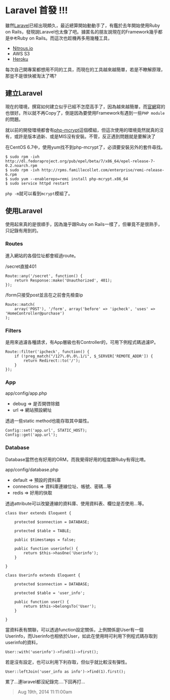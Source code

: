 # Laravel 首發 !!!

雖然[Laravel][1]已經出現頗久，最近總算開始動動手了，有鑑於去年開始使用Ruby on Rails，發現說Laravel也太像了吧。據匿名的朋友說現在的Framework幾乎都是`參考`Ruby on Rails。而這次也趁機再多用幾種工具，

- [Nitrous.io][2]
- AWS S3
- [Heroku][3]

每次自己開專案都想用不同的工具，而現在的工具越來越簡單，若是不瞭解原理，那豈不是很快被淘汰了嗎? 

## 建立Laravel

現在的環境，撰寫如何建立似乎已經不怎麼高手了，因為越來越簡單，而[官網][4]寫的也很好。所以就不再Copy了，倒是因為要使用Framework有遇到一些`PHP module`的問題。

就以前的開發環境都會有[php-mcrypt][5]這個模組，但這次使用的環境竟然就真的沒有，或許是版本過新、或是MIS沒有安裝。不管，反正遇到問題就是要解決了

在CentOS 6.7中，使用yum找不到php-mcrypt了，必須要安裝另外的套件尋找。

    $ sudo rpm -ivh http://dl.fedoraproject.org/pub/epel/beta/7/x86_64/epel-release-7-0.2.noarch.rpm
    $ sudo rpm -ivh http://rpms.famillecollet.com/enterprise/remi-release-6.rpm
    $ sudo yum --enablerepo=remi install php-mcrypt.x86_64
    $ sudo service httpd restart

`php -m`就可以看到`mcrypt`模組了。

## 使用Laravel

使用起來真的是很順手，因為幾乎跟Ruby on Rails一樣了，但畢竟不是很熟手，只記錄有用到的。

### Routes

進入網站的各個位址都會經過route。

/secret直接401

    Route::any('/secret', function() {
        return Response::make('Unauthorized', 401);
    });

/form只接受post並且在之前會先檢查ip

    Route::match(
        array('POST'), '/form', array('before' => 'ipcheck', 'uses' => 'HomeController@purchase')
    );

### Filters

是用來過濾各種請求，有App層級也有Controller的，可用下例程式碼過濾IP。

    Route::filter('ipcheck', function() {
        if (!preg_match("/127\.0\.0\.1/i", $_SERVER['REMOTE_ADDR']) {
            return Redirect::to('/');
        }
    });

### App

app/config/app.php

- debug => 是否開啓除錯
- url => 網站預設網址

透過一些static method也能存取其中屬性。

    Config::set('app.url', STATIC_HOST);
    Config::get('app.url');

### Database

Database當然也有好用的ORM，而我覺得好用的程度跟Ruby有得比唷。

app/config/database.php

- default => 預設的資料庫
- connections => 資料庫連線位址、帳號、密碼...等
- redis => 好用的快取

透過attribute可以改變連線的資料庫、使用資料表、欄位是否使用...等。

    class User extends Eloquent {
    
        protected $connection = DATABASE;

        protected $table = TABLE;
        
        public $timestamps = false;
        
        public function userinfo() {
            return $this->hasOne('Userinfo');
        }

    }

    class Userinfo extends Eloquent {
    
        protected $connection = DATABASE;

        protected $table = 'user_info';
        
        public function user() {
            return $this->belongsTo('User');
        }

    }

當資料表有關聯，可以透過function設定關係，上例關係是User有一個Userinfo，而Userinfo也相依於User，如此在使用時可利用下例程式碼存取到userinfo的資料，

    User::with('userinfo')->find(1)->first();

若是沒有設定，也可以利用下利存取，但似乎就比較沒有彈性。

    User::leftJoin('user_info as info')->find(1).first();

累了...連laravel都沒紀錄完....下回再打...

[1]: http://laravel.com/
[2]: https://www.nitrous.io
[3]: https://www.heroku.com/
[4]: http://laravel.com/docs/quick
[5]: http://php.net/manual/en/book.mcrypt.php

> Aug 19th, 2014 11:11:00am